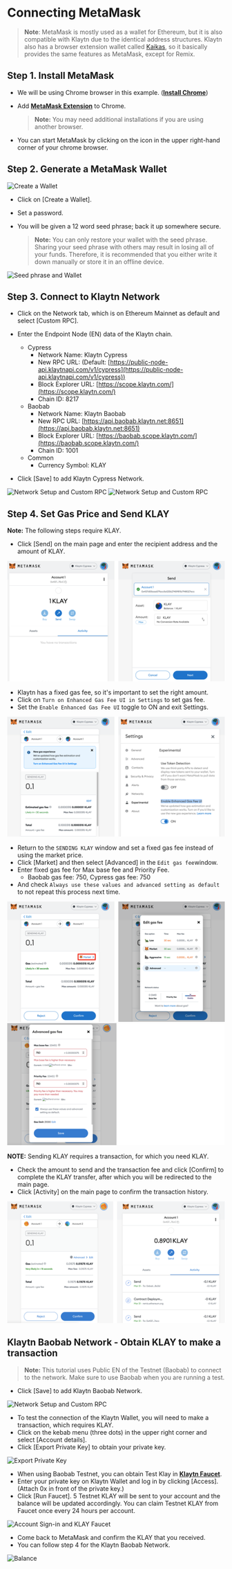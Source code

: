 # Connecting MetaMask <a id="connecting-metamask"></a>

> **Note**: MetaMask is mostly used as a wallet for Ethereum, but it is also compatible with Klaytn due to the identical address structures. Klaytn also has a browser extension wallet called [Kaikas](../developer-tools/README.md#kaikas), so it basically provides the same features as MetaMask, except for Remix.

## Step 1. Install MetaMask <a id="install-metamask"></a>

* We will be using Chrome browser in this example. ([**Install Chrome**](https://www.google.com/intl/en_us/chrome/))

* Add [**MetaMask Extension**](https://chrome.google.com/webstore/detail/metamask/nkbihfbeogaeaoehlefnkodbefgpgknn?hl=en) to Chrome.

  >  **Note:** You may need additional installations if you are using another browser. 

* You can start MetaMask by clicking on the icon in the upper right-hand corner of your chrome browser.


## Step 2. Generate a MetaMask Wallet <a id="generate-a-metamask"></a>

![Create a Wallet](./img/new-to-metamask.png)

* Click on [Create a Wallet].
* Set a password.
* You will be given a 12 word seed phrase; back it up somewhere secure.

  > **Note:** You can only restore your wallet with the seed phrase. Sharing your seed phrase with others may result in losing all of your funds. Therefore, it is recommended that you either write it down manually or store it in an offline device.

![Seed phrase and Wallet](./img/metamask-secret-backup.png)


## Step 3. Connect to Klaytn Network <a id="connect-to-klaytn-network"></a>

* Click on the Network tab, which is on Ethereum Mainnet as default and select [Custom RPC].

* Enter the Endpoint Node (EN) data of the Klaytn chain.

  * Cypress
    * Network Name: Klaytn Cypress
    * New RPC URL: (Default: [https://public-node-api.klaytnapi.com/v1/cypress](https://public-node-api.klaytnapi.com/v1/cypress))
    * Block Explorer URL: [https://scope.klaytn.com/](https://scope.klaytn.com/)
    * Chain ID: 8217
  * Baobab
    * Network Name: Klaytn Baobab
    * New RPC URL: [https://api.baobab.klaytn.net:8651](https://api.baobab.klaytn.net:8651)
    * Block Explorer URL: [https://baobab.scope.klaytn.com/](https://baobab.scope.klaytn.com/)
    * Chain ID: 1001
  * Common
    * Currency Symbol: KLAY


* Click [Save] to add Klaytn Cypress Network.

![Network Setup and Custom RPC](./img/metamask-add-cypress-1.png)
![Network Setup and Custom RPC](./img/metamask-add-cypress-2.png)


## Step 4. Set Gas Price and Send KLAY <a id="send-klay"></a>
**Note:** The following steps require KLAY.

* Click [Send] on the main page and enter the recipient address and the amount of KLAY.

![Send KLAY 1](./img/metamask-send-klay-1.png)

* Klaytn has a fixed gas fee, so it's important to set the right amount.
* Click on `Turn on Enhanced Gas Fee UI in Settings` to set gas fee.
* Set the `Enable Enhanced Gas Fee UI` toggle to ON and exit Settings.

![Send KLAY 2](./img/metamask-send-klay-2.png)

* Return to the `SENDING KLAY` window and set a fixed gas fee instead of using the market price.
* Click [Market] and then select [Advanced] in the `Edit gas fee`window.
* Enter fixed gas fee for Max base fee and Priority Fee.
   * Baobab gas fee: 750, Cypress gas fee: 750
* And check `Always use these values and advanced setting as default` to not repeat this process next time.

![Send KLAY 3](./img/metamask-send-klay-3.png)
![Send KLAY 4](./img/metamask-send-klay-4.png)

**NOTE:** Sending KLAY requires a transaction, for which you need KLAY.

* Check the amount to send and the transaction fee and click [Confirm] to complete the KLAY transfer, after which you will be redirected to the main page.
* Click [Activity] on the main page to confirm the transaction history.

![Send KLAY 5](./img/metamask-send-klay-5.png)


## Klaytn Baobab Network - Obtain KLAY to make a transaction <a id="obtain-klay-to-make-a-transaction"></a>
> **Note:** This tutorial uses Public EN of the Testnet (Baobab) to connect to the network. Make sure to use Baobab when you are running a test.

* Click [Save] to add Klaytn Baobab Network.

![Network Setup and Custom RPC](./img/metamask-add-baobab.png)

* To test the connection of the Klaytn Wallet, you will need to make a transaction, which requires KLAY.
* Click on the kebab menu (three dots) in the upper right corner and select [Account details].
* Click [Export Private Key] to obtain your private key.

![Export Private Key](./img/metamask-obtain-private-key.png)

* When using Baobab Testnet, you can obtain Test Klay in [**Klaytn Faucet**](https://baobab.wallet.klaytn.foundation/access?next=faucet).
* Enter your private key on Klaytn Wallet and log in by clicking [Access]. (Attach 0x in front of the private key.)
* Click [Run Faucet]. 5 Testnet KLAY will be sent to your account and the balance will be updated accordingly. You can claim Testnet KLAY from Faucet once every 24 hours per account.

![Account Sign-in and KLAY Faucet](./img/metamask-klay-faucet.png)

* Come back to MetaMask and confirm the KLAY that you received.
* You can follow step 4 for the Klaytn Baobab Network.

![Balance](./img/metamask-klay-received.png)